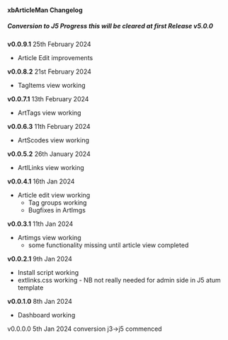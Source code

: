 #### xbArticleMan Changelog

##### Conversion to J5 Progress this will be cleared at first Release v5.0.0



**v0.0.9.1** 25th February 2024

- Article Edit improvements

**v0.0.8.2** 21st February 2024

- TagItems view working

**v0.0.7.1** 13th February 2024

- ArtTags view working

**v0.0.6.3** 11th February 2024

- ArtScodes view working

**v0.0.5.2** 26th January 2024

- ArtlLinks view working

**v0.0.4.1** 16th Jan 2024

- Article edit view working
  - Tag groups working
  - Bugfixes in ArtImgs

**v0.0.3.1** 11th Jan 2024

- Artimgs view working
  - some functionality missing until article view completed

**v0.0.2.1** 9th Jan 2024

- Install script working
- extlinks.css working - NB not really needed for admin side in J5 atum template

**v0.0.1.0** 8th Jan 2024

- Dashboard working

v0.0.0.0 5th Jan 2024 conversion j3->j5 commenced